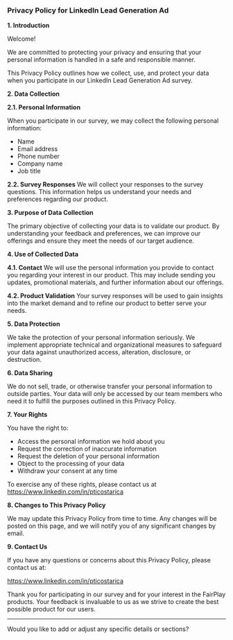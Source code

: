 ### Privacy Policy for LinkedIn Lead Generation Ad

**1. Introduction**

Welcome! 

We are committed to protecting your privacy and ensuring that your personal information is handled in a safe and responsible manner. 

This Privacy Policy outlines how we collect, use, and protect your data when you participate in our LinkedIn Lead Generation Ad survey.

**2. Data Collection**

**2.1. Personal Information**

When you participate in our survey, we may collect the following personal information:
- Name
- Email address
- Phone number
- Company name
- Job title

**2.2. Survey Responses**
We will collect your responses to the survey questions. This information helps us understand your needs and preferences regarding our product.

**3. Purpose of Data Collection**

The primary objective of collecting your data is to validate our product. 
By understanding your feedback and preferences, we can improve our offerings and ensure they meet the needs of our target audience.

**4. Use of Collected Data**

**4.1. Contact**
We will use the personal information you provide to contact you regarding your interest in our product. 
This may include sending you updates, promotional materials, and further information about our offerings.

**4.2. Product Validation**
Your survey responses will be used to gain insights into the market demand and to refine our product to better serve your needs.

**5. Data Protection**

We take the protection of your personal information seriously. 
We implement appropriate technical and organizational measures to safeguard your data against unauthorized access, alteration, disclosure, or destruction.

**6. Data Sharing**

We do not sell, trade, or otherwise transfer your personal information to outside parties. 
Your data will only be accessed by our team members who need it to fulfill the purposes outlined in this Privacy Policy.

**7. Your Rights**

You have the right to:
- Access the personal information we hold about you
- Request the correction of inaccurate information
- Request the deletion of your personal information
- Object to the processing of your data
- Withdraw your consent at any time

To exercise any of these rights, please contact us at 
https://www.linkedin.com/in/pticostarica

**8. Changes to This Privacy Policy**

We may update this Privacy Policy from time to time. Any changes will be posted on this page, and we will notify you of any significant changes by email.

**9. Contact Us**

If you have any questions or concerns about this Privacy Policy, please contact us at:

https://www.linkedin.com/in/pticostarica



Thank you for participating in our survey and for your interest in the FairPlay products. 
Your feedback is invaluable to us as we strive to create the best possible product for our users.

---

Would you like to add or adjust any specific details or sections?
